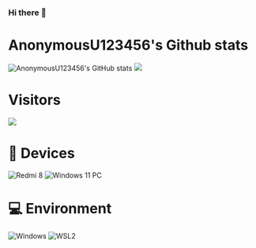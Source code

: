 ### Hi there 👋
# AnonymousU123456's Github stats
![AnonymousU123456's GitHub stats](https://github-readme-stats.vercel.app/api?username=AnonymousU123456&show_icons=true&theme=tokyonight)
![](https://github-readme-stats.vercel.app/api/top-langs/?username=AnonymousU123456&layout=compact&langs_count=10&theme=radical)
# Visitors
![](https://count.getloli.com/get/@AnonymousU123456?theme=gelbooru)
# 📱 Devices
![Redmi 8](https://img.shields.io/badge/Redmi%208-ED9121?style=flat-square&logo=redmi&logoColor=ffffff)
![Windows 11 PC](https://img.shields.io/badge/Windows%2011-00BBFF?style=flat-square&logo=Windows&logoColor=ffffff)
# 💻 Environment
![Windows](https://img.shields.io/badge/Windows%2011-00BBFF?style=flat-square&logo=Windows&logoColor=ffffff)
![WSL2](https://img.shields.io/badge/Ubuntu%2022%2e04-dd4814?style=flat-square&logo=ubuntu&logoColor=ffffff)
<!--
**AnonymousU123456/AnonymousU123456** is a ✨ _special_ ✨ repository because its `README.md` (this file) appears on your GitHub profile.

Here are some ideas to get you started:

- 🔭 I’m currently working on ...
- 🌱 I’m currently learning ...
- 👯 I’m looking to collaborate on ...
- 🤔 I’m looking for help with ...
- 💬 Ask me about ...
- 📫 How to reach me: ...
- 😄 Pronouns: ...
- ⚡ Fun fact: ...
-->
